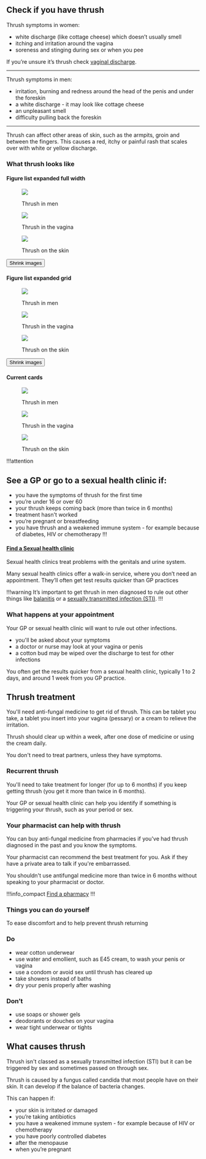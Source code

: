 ## Check if you have thrush

Thrush symptoms in women:

*  white discharge (like cottage cheese) which doesn’t usually smell
*  itching and irritation around the vagina 
*  soreness and stinging during sex or when you pee

If you’re unsure it’s thrush check [vaginal discharge](/vaginal-discharge/).

***

Thrush symptoms in men:

* irritation, burning and redness around the head of the penis and under the foreskin
* a white discharge - it may look like cottage cheese
* an unpleasant smell
* difficulty pulling back the foreskin

***

Thrush can affect other areas of skin, such as the armpits, groin and between the fingers. This causes a red, itchy or painful rash that scales over with white or yellow discharge.

### What thrush looks like

#### Figure list expanded full width

<article class="figure-list figure-list--full-width figure-list--expanded">
  <figure class="figure-list__figure-1">
    <!--<img src="/images/thrush/thrush-men_300.jpg" />-->
    <img src="http://placekitten.com/1500/1000" />
    <figcaption class="figure-list__caption" data-caption="Thrush in men"><p>Thrush in men</p></figcaption>
  </figure>
  <figure class="figure-list__figure-2">
    <!--<img src="/images/thrush/thrush-women_300.jpg" />-->
    <img src="http://placekitten.com/1200/800" />
    <figcaption class="figure-list__caption" data-caption="Thrush in the vagina"><p>Thrush in the vagina</p></figcaption>
  </figure>
  <figure class="figure-list__figure-3">
    <!--<img src="/images/thrush/thrush-skin_300.jpg" />-->
    <img src="http://placekitten.com/900/600" />
    <figcaption class="figure-list__caption" data-caption="Thrush on the skin"><p>Thrush on the skin</p></figcaption>
  </figure>
  <button type="button" class="figure-list__btn">Shrink images</button>
</article>

#### Figure list expanded grid

<article class="figure-list figure-list--grid figure-list--expanded">
  <figure class="figure-list__figure-1">
    <!--<img src="/images/thrush/thrush-men_300.jpg" />-->
    <img src="http://placekitten.com/1500/1000" />
    <figcaption class="figure-list__caption" data-caption="Thrush in men"><p>Thrush in men</p></figcaption>
  </figure>
  <figure class="figure-list__figure-2">
    <!--<img src="/images/thrush/thrush-women_300.jpg" />-->
    <img src="http://placekitten.com/1200/800" />
    <figcaption class="figure-list__caption" data-caption="Thrush in the vagina"><p>Thrush in the vagina</p></figcaption>
  </figure>
  <figure class="figure-list__figure-3">
    <!--<img src="/images/thrush/thrush-skin_300.jpg" />-->
    <img src="http://placekitten.com/900/600" />
    <figcaption class="figure-list__caption" data-caption="Thrush on the skin"><p>Thrush on the skin</p></figcaption>
  </figure>
  <button type="button" class="figure-list__btn">Shrink images</button>
</article>

#### Current cards

<article>
  <figure class="card">
    <!--<img src="/images/thrush/thrush-men_300.jpg" />-->
    <img src="http://placekitten.com/1500/1000" />
    <figcaption class="card__caption" data-caption="Thrush in men"><p>Thrush in men</p></figcaption>
  </figure>
  <figure class="card">
    <!--<img src="/images/thrush/thrush-women_300.jpg" />-->
    <img src="http://placekitten.com/1200/800" />
    <figcaption class="card__caption" data-caption="Thrush in the vagina"><p>Thrush in the vagina</p></figcaption>
  </figure>
  <figure class="card">
    <!--<img src="/images/thrush/thrush-skin_300.jpg" />-->
    <img src="http://placekitten.com/900/600" />
    <figcaption class="card__caption" data-caption="Thrush on the skin"><p>Thrush on the skin</p></figcaption>
  </figure>
</article>

!!!attention
## See a GP or go to a sexual health clinic if:

* you have the symptoms of thrush for the first time
* you’re under 16 or over 60
* your thrush keeps coming back (more than twice in 6 months)
* treatment hasn't worked
* you’re pregnant or breastfeeding
* you have thrush and a weakened immune system - for example because of diabetes, HIV or chemotherapy 
!!!

<section class="servicelink">
  <h4 ><a href="">Find a Sexual health clinic</a></h4>
  <p class="font-small">Sexual health clinics treat problems with the genitals and urine system.</p> 
<p class="font-small">Many sexual health clinics offer a walk-in service, where you don’t need an appointment. They’ll often get test results quicker than GP practices</p>
</section>

!!!warning
It’s important to get thrush in men diagnosed to rule out other things like [balanitis](http://www.nhs.uk/Conditions/Balanitis/Pages/Introduction.aspx) or a [sexually transmitted infection (STI)](http://www.nhs.uk/Conditions/Sexually-transmitted-infections/Pages/Introduction.aspx). 
!!!

### What happens at your appointment

Your GP or sexual health clinic will want to rule out other infections.  

* you'll be asked about your symptoms
* a doctor or nurse may look at your vagina or penis
* a cotton bud may be wiped over the discharge to test for other infections

You often get the results quicker from a sexual health clinic, typically 1 to 2 days, and around 1 week from you GP practice. 

## Thrush treatment

You'll need anti-fungal medicine to get rid of thrush. This can be tablet you take, a tablet you insert into your vagina (pessary) or a cream to relieve the irritation. 

Thrush should clear up within a week, after one dose of medicine or using the cream daily. 

You don't need to treat partners, unless they have symptoms. 

### Recurrent thrush

You'll need to take treatment for longer (for up to 6 months) if you keep getting thrush (you get it more than twice in 6 months).  

Your GP or sexual health clinic can help you identify if something is triggering your thrush, such as your period or sex. 

### Your pharmacist can help with thrush

You can buy anti-fungal medicine from pharmacies if you've had thrush diagnosed in the past and you know the symptoms.  

Your pharmacist can recommend the best treatment for you.  Ask if they have a private area to talk if you're embarrassed.

You shouldn't use antifungal medicine more than twice in 6 months without speaking to your pharmacist or doctor. 

!!!info_compact
[Find a pharmacy](http//beta.nhs.uk/finders/find-help)
!!!

### Things you can do yourself

To ease discomfort and to help prevent thrush returning

<section class="panel panel--binary">
  <article class="panel__column">
    <div class="panel__content">
      <h3>Do</h3>
      <ul class="list--check">
        <li>wear cotton underwear</a></li>
        <li>use water and emollient, such as E45 cream, to wash your penis or vagina</li>
        <li>use a condom or avoid sex until thrush has cleared up</li>
        <li>take showers instead of baths</li>
        <li>dry your penis properly after washing</li>
      </ul>
    </div>
  </article>
  <article class="panel__column">
    <div class="panel__content">
      <h3>Don’t</h3>
      <ul class="list--cross">
        <li>use soaps or shower gels</li>
        <li>deodorants or douches on your vagina</li>
        <li>wear tight underwear or tights</li>
      </ul>
    </div>
  </article>
</section>

## What causes thrush

Thrush isn't classed as a sexually transmitted infection (STI) but it can be triggered by sex and sometimes passed on through sex. 

Thrush is caused by a fungus called candida that most people have on their skin.  It can develop if the balance of bacteria changes. 

This can happen if:

* your skin is irritated or damaged
* you’re taking antibiotics 
* you have a weakened immune system - for example because of HIV or chemotherapy
* you have poorly controlled diabetes
* after the menopause
* when you’re pregnant